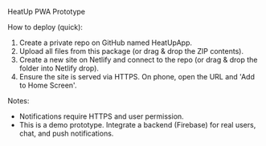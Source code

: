 HeatUp PWA Prototype

How to deploy (quick):
1) Create a private repo on GitHub named HeatUpApp.
2) Upload all files from this package (or drag & drop the ZIP contents).
3) Create a new site on Netlify and connect to the repo (or drag & drop the folder into Netlify drop).
4) Ensure the site is served via HTTPS. On phone, open the URL and 'Add to Home Screen'.

Notes:
- Notifications require HTTPS and user permission.
- This is a demo prototype. Integrate a backend (Firebase) for real users, chat, and push notifications.
